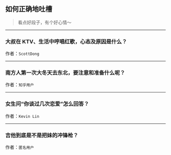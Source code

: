 ## 如何正确地吐槽

> 看点好段子，有个好心情～


 
---

### 大叔在 KTV、生活中哼唱红歌，心态及原因是什么？

> 


作者：`ScottDong`

---

### 南方人第一次大冬天去东北，要注意和准备什么呢？

> 


作者：`知乎用户`

---

### 女生问“你谈过几次恋爱”怎么回答？

> 


作者：`Kevin Lin`

---

### 吉他到底是不是把妹的冲锋枪？

> 


作者：`匿名用户`